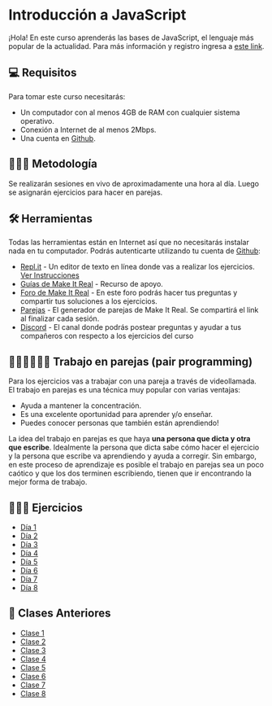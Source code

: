 # Introducción a JavaScript

¡Hola! En este curso aprenderás las bases de JavaScript, el lenguaje más popular de la actualidad. Para más información y registro ingresa a [este link](https://makeitreal.camp/introduccion-a-javascript?utm_source=github&utm_medium=web&utm_campaign=inbound).

## 💻 Requisitos

Para tomar este curso necesitarás:

- Un computador con al menos 4GB de RAM con cualquier sistema operativo.
- Conexión a Internet de al menos 2Mbps.
- Una cuenta en [Github](https://github.com/).

## 👨🏼‍🏫 Metodología

Se realizarán sesiones en vivo de aproximadamente una hora al día. Luego se asignarán ejercicios para hacer en parejas.

## 🛠 Herramientas

Todas las herramientas están en Internet así que no necesitarás instalar nada en tu computador. Podrás autenticarte utilizando tu cuenta de [Github](https://github.com/):

- [Repl.it](https://repl.it/) - Un editor de texto en línea donde vas a realizar los ejercicios. [Ver Instrucciones](instrucciones-repl-editor-online.md)
- [Guías de Make It Real](https://guias.makeitreal.camp/javascript-i) - Recurso de apoyo.
- [Foro de Make It Real](https://foro.makeitreal.camp/c/intro-javascript-sept-2022/) - En este foro podrás hacer tus preguntas y compartir tus soluciones a los ejercicios.
- [Parejas](https://go.makeitreal.camp/) - El generador de parejas de Make It Real. Se compartirá el link al finalizar cada sesión.
- [Discord](https://discord.gg/Vz4RHGxF) - El canal donde podrás postear preguntas y ayudar a tus compañeros con respecto a los ejercicios del curso

## 👩🏻‍💻👨🏼‍💻 Trabajo en parejas (pair programming)

Para los ejercicios vas a trabajar con una pareja a través de videollamada. El trabajo en parejas es una técnica muy popular con varias ventajas:

- Ayuda a mantener la concentración.
- Es una excelente oportunidad para aprender y/o enseñar.
- Puedes conocer personas que también están aprendiendo!

La idea del trabajo en parejas es que haya **una persona que dicta y otra que escribe**. Idealmente la persona que dicta sabe cómo hacer el ejercicio y la persona que escribe va aprendiendo y ayuda a corregir. Sin embargo, en este proceso de aprendizaje es posible el trabajo en parejas sea un poco caótico y que los dos terminen escribiendo, tienen que ir encontrando la mejor forma de trabajo.

## 🏋🏼‍♀️ Ejercicios

- [Día 1](./dia-1.md)
- [Día 2](./dia-2.md)
- [Día 3](./dia-3.md)
- [Día 4](./dia-4.md)
- [Día 5](./dia-5.md)
- [Día 6](./dia-6.md)
- [Día 7](./dia-7.md)
- [Día 8](./dia-8.md)

## 🎥 Clases Anteriores
- [Clase 1](https://youtu.be/pS5kuR54X9g)
- [Clase 2](https://youtu.be/FWAItHi66j4)
- [Clase 3](https://youtu.be/CnR2pN9xL9k)
- [Clase 4](https://youtu.be/l4jyT3G4JcI)
- [Clase 5](https://youtu.be/Fym1y42ntDI)
- [Clase 6](https://youtu.be/aqdFewl5H10)
- [Clase 7](https://youtu.be/AIaXvpJ2nKo)
- [Clase 8](https://youtu.be/PwhyebIFXvQ)
